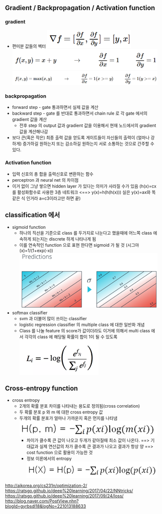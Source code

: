 ## Gradient / Backpropagation / Activation function
### gradient
* 편미분 값들의 벡터
![gradient](images/b1_1.PNG "gradient")
![gradient](images/b1_2.PNG "gradient")
![gradient](images/b1_3.PNG "gradient")

### backpropagation
* forward step - gate 통과하면서 실제 값을 계산
* backward step - gate 를 반대로 통과하면서 chain rule 로 각 gate 에서의 gradient 값을 계산
	* 전후 step 의 output 값과 gradient 값을 이용해서 현재 노드에서의 gradient 값을 계산해나감
* 보다 큰(혹은 작은) 최종 출력 값을 얻도록 게이트들이 자신들의 출력이 (얼마나 강하게) 증가하길 원하는지 또는 감소하길 원하는지 서로 소통하는 것으로 간주할 수 있다.

### Activation function
* 입력 신호의 총 합을 출력신호로 변환하는 함수
* perceptron 과 neural net 의 차이점
* 이거 없이 그냥 쌓으면 hidden layer 가 있다는 의미가 사라질 수가 있음
(h(x)=cx 를 활성화함수로 사용한 3층 네트워크 <==> y(x)=h(h(h(x)))
실은 y(x)=ax와 똑같은 식 인거라 a=c3이라고만 하면 끝)

## classification 에서
* sigmoid function
	* 하나의 직선을 기준으로 class 를 두가지로 나눈다고 했을때에 어느쪽 class 에 속하게 되는지는 discrete 하게 나타나게 됨
	* 이를 연속적인 function 으로 표현 한다면 sigmoid 가 될 것 (시그마(x)=1/(1+exp(-x))
	![sigmoid](images/1_1.png "sigmoid")
* softmax classifier
	* svm 과 더불어 많이 쓰이는 classifier
	* logistic regression classifier 의 multiple class 에 대한 일반화 개념
	* Class 를 나눌 feature 의 score가 값이더라도 이거에 의해서 multi class 에서 각각의 class 에 해당될 확률이 합이 1이 될 수 있도록
	![softmax](images/1_2.PNG "softmax")

## Cross-entropy function
* cross entropy
	* 2개의 확률 분포 차이를 나타내는 용도로 정의됨(cross correlation)
	* 두 확률 분포 p 와 m 에 대한 cross entropy 값
	* 두개의 확률 분포가 얼마나 가까운지 혹은 먼지를 나타냄
	![cross_entropy](images/1_4.PNG "cross_entropy")
		* 차이가 클수록 큰 값이 나오고 두개가 같아질때 최소 값이 나온다.
		==> 기대값과 실제 연산값의 차가 클수록 큰 결과가 나오고 결과가 항상 양
		==> cost function 으로 활용이 가능한 것
		* 정보 이론에서의 entropy
		![entropy](images/1_3.PNG "entropy")
	






http://aikorea.org/cs231n/optimization-2/
https://ratsgo.github.io/deep%20learning/2017/04/22/NNtricks/
https://ratsgo.github.io/deep%20learning/2017/09/24/loss/
http://blog.naver.com/PostView.nhn?blogId=gyrbsdl18&logNo=221013188633